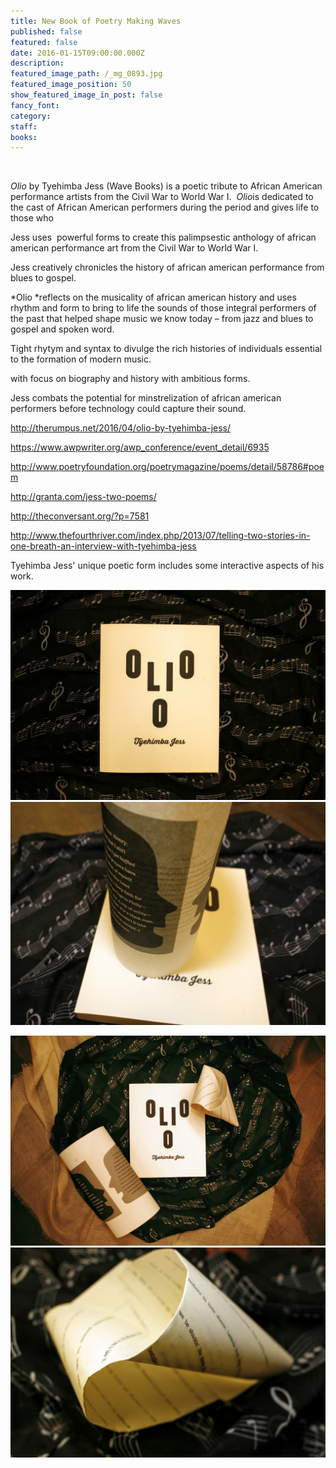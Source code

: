 ```yaml
---
title: New Book of Poetry Making Waves
published: false
featured: false
date: 2016-01-15T09:00:00.000Z
description:
featured_image_path: /_mg_0893.jpg
featured_image_position: 50
show_featured_image_in_post: false
fancy_font:
category:
staff:
books:
---
```



&nbsp;

*Olio* by Tyehimba Jess (Wave Books) is a poetic tribute to African American performance artists from the Civil War to World War I.&nbsp; *Olio*is dedicated to the cast of African American performers during the period and gives life to those who

Jess uses &nbsp;powerful forms to create this palimpsestic anthology of african american performance art from the Civil War to World War I.

Jess creatively chronicles the history of african american performance from blues to gospel.

*Olio&nbsp;*reflects on the musicality of african american history and uses rhythm and form to bring to life the sounds of those integral performers of the past that helped shape music we know today – from jazz and blues to gospel and spoken word.

Tight rhytym and syntax to divulge the rich histories of individuals essential to the formation of modern music.

with focus on biography and history with ambitious forms. &nbsp;

Jess combats the potential for minstrelization of african american performers before technology could capture their sound. &nbsp;&nbsp;

http://therumpus.net/2016/04/olio-by-tyehimba-jess/

https://www.awpwriter.org/awp_conference/event_detail/6935

http://www.poetryfoundation.org/poetrymagazine/poems/detail/58786#poem

http://granta.com/jess-two-poems/

http://theconversant.org/?p=7581

http://www.thefourthriver.com/index.php/2013/07/telling-two-stories-in-one-breath-an-interview-with-tyehimba-jess

Tyehimba Jess' unique poetic form includes some interactive aspects of his work.&nbsp;

![](/uploads/versions/_mg_0806---x----4368-2912x---.jpg)![](/uploads/versions/_mg_0809---x----3768-2672x---.jpg)

![](/uploads/versions/_mg_0873---x----4368-2912x---.jpg)![](/uploads/versions/_mg_0896---x----3027-2018x---.jpg)